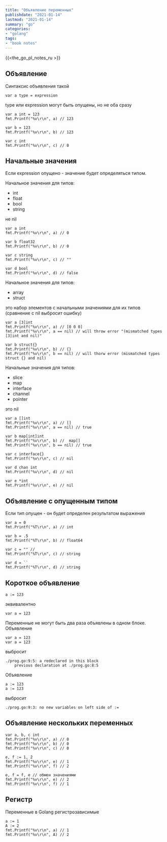 ```yaml
---
title: "Объявление переменных"
publishdate: "2021-01-14"
lastmod: "2021-01-14"
summary: "go"
categories:
- "golang"
tags:
- "book notes"
---
```


{{<the_go_pl_notes_ru >}}

## Объявление

Синтаксис объявления такой

```
var a type = expression
```

type или expression могут быть опущены, но не оба сразу

```
var a int = 123
fmt.Printf("%v\r\n", a) // 123

var b = 123
fmt.Printf("%v\r\n", b) // 123

var c int
fmt.Printf("%v\r\n", c) // 0
```

## Начальные значения

Если expression опущено - значение будет определяться типом.

Начальное значения для типов: 
- int 
- float
- bool
- string 
 
не nil

```
var a int
fmt.Printf("%v\r\n", a) // 0

var b float32
fmt.Printf("%v\r\n", b) // 0

var c string
fmt.Printf("%v\r\n", c) // ""

var d bool
fmt.Printf("%v\r\n", d) // false
```

Начальное значения для типов:
- array 
- struct 
  
это набор элементов с начальными значениями для их типов (сравнение с nil выбросит ошибку)

```
var a [3]int
fmt.Printf("%v\r\n", a) // [0 0 0]
fmt.Printf("%v\r\n", a == nil) // will throw error "(mismatched types [3]int and nil)"

var b struct{}
fmt.Printf("%v\r\n", b) // {}
fmt.Printf("%v\r\n", b == nil) // will thorw error (mismatched types struct {} and nil)
```

Начальные значения для типов:
- slice
- map
- interface
- channel
- pointer

это nil

```
var a []int
fmt.Printf("%v\r\n", a) // []
fmt.Printf("%v\r\n", a == nil) // true

var b map[int]int
fmt.Printf("%v\r\n", b) //  map[]
fmt.Printf("%v\r\n", b == nil) // true

var c interface{}
fmt.Printf("%v\r\n", c) // nil

var d chan int
fmt.Printf("%v\r\n", d) // nil

var e *int
fmt.Printf("%v\r\n", e) // nil
```

## Объявление с опущенным типом

Если тип опущен - он будет определен результатом выражения

```
var a = 0
fmt.Printf("%T\r\n", a) // int

var b = .5
fmt.Printf("%T\r\n", b) // float64

var c = "" //
fmt.Printf("%T\r\n", c) // string

var d = ``
fmt.Printf("%T\r\n", d) // string
```

## Короткое объявление

```
a := 123 
```
эквивалентно
```
var a = 123 
```

Переменные не могут быть два раза объявлены в одном блоке. Объявление

```
var a = 123
var a = 123
```
выбросит
```
./prog.go:9:5: a redeclared in this block
	previous declaration at ./prog.go:8:5
```

Объявление
```
a := 123 
a := 123 
```
выбросит
```
./prog.go:9:3: no new variables on left side of :=
```

## Объявление нескольких переменных

```
var a, b, c int
fmt.Printf("%v\r\n", a) // 0
fmt.Printf("%v\r\n", b) // 0
fmt.Printf("%v\r\n", c) // 0

e, f := 1, 2
fmt.Printf("%v\r\n", e) // 1
fmt.Printf("%v\r\n", f) // 2  

e, f = f, e // обмен значениями
fmt.Printf("%v\r\n", e) // 2
fmt.Printf("%v\r\n", f) // 1 
```

## Регистр

Переменные в Golang регистрозависимые

```
a := 1
A := 2
fmt.Printf("%v\r\n", a) // 1
fmt.Printf("%v\r\n", A) // 2
```





